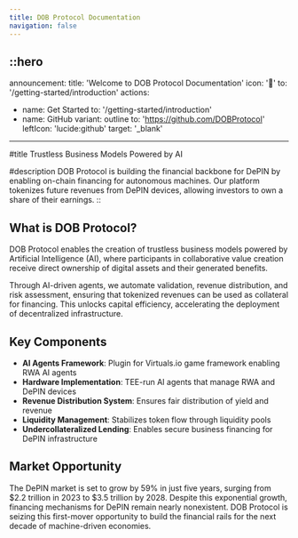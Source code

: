 ```yaml
---
title: DOB Protocol Documentation
navigation: false
---
```


## ::hero

announcement:
title: 'Welcome to DOB Protocol Documentation'
icon: '🚀'
to: '/getting-started/introduction'
actions:

- name: Get Started
  to: '/getting-started/introduction'
- name: GitHub
  variant: outline
  to: 'https://github.com/DOBProtocol'
  leftIcon: 'lucide:github'
  target: '\_blank'

---

#title
Trustless Business Models Powered by AI

#description
DOB Protocol is building the financial backbone for DePIN by enabling on-chain financing for autonomous machines. Our platform tokenizes future revenues from DePIN devices, allowing investors to own a share of their earnings.
::

## What is DOB Protocol?

DOB Protocol enables the creation of trustless business models powered by Artificial Intelligence (AI), where participants in collaborative value creation receive direct ownership of digital assets and their generated benefits.

Through AI-driven agents, we automate validation, revenue distribution, and risk assessment, ensuring that tokenized revenues can be used as collateral for financing. This unlocks capital efficiency, accelerating the deployment of decentralized infrastructure.

## Key Components

- **AI Agents Framework**: Plugin for Virtuals.io game framework enabling RWA AI agents
- **Hardware Implementation**: TEE-run AI agents that manage RWA and DePIN devices
- **Revenue Distribution System**: Ensures fair distribution of yield and revenue
- **Liquidity Management**: Stabilizes token flow through liquidity pools
- **Undercollateralized Lending**: Enables secure business financing for DePIN infrastructure

## Market Opportunity

The DePIN market is set to grow by 59% in just five years, surging from $2.2 trillion in 2023 to $3.5 trillion by 2028. Despite this exponential growth, financing mechanisms for DePIN remain nearly nonexistent. DOB Protocol is seizing this first-mover opportunity to build the financial rails for the next decade of machine-driven economies.
